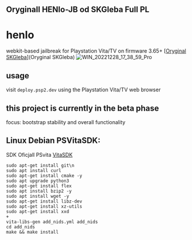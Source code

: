 ## Oryginall HENlo-JB od  SKGleba Full PL

# henlo
webkit-based jailbreak for Playstation Vita/TV on firmware 3.65+
[[Oryginal SKGleba](https://github.com/SKGleba/henlo_jb)](Oryginal SKGleba)
![WIN_20221228_17_38_59_Pro](https://user-images.githubusercontent.com/30833773/209846346-8cc988e5-81b7-40be-9bb9-4f124794c498.jpg)

## usage
visit ```deploy.psp2.dev``` using the Playstation Vita/TV web browser

## this project is currently in the beta phase
focus: bootstrap stability and overall functionality

## Linux Debian  PSVitaSDK:
SDK Oficjall PSvita
[VitaSDK]([https://dotnet.microsoft.com/en-us/download/dotnet](https://github.com/vitasdk))

```Install (Terminal):
sudo apt-get install git\n
sudo apt install curl
sudo apt-get install cmake -y
sudo apt upgrade python3
sudo apt-get install flex
sudo apt install bzip2 -y
sudo apt install wget -y
sudo apt-get install libz-dev
sudo apt-get install xz-utils 
sudo apt-get install xxd
+
vita-libs-gen add_nids.yml add_nids
cd add_nids
make && make install
```

